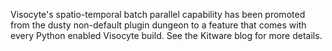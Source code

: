 Visocyte's spatio-temporal batch parallel capability has been promoted from
the dusty non-default plugin dungeon to a feature that comes with every Python
enabled Visocyte build. See the Kitware blog for more details.
